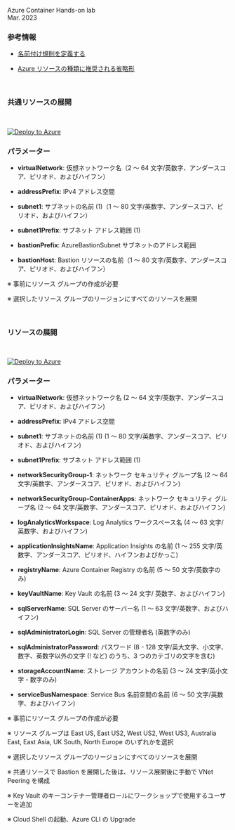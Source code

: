 Azure Container Hands-on lab  
Mar. 2023

### 参考情報

- [名前付け規則を定義する](https://learn.microsoft.com/ja-jp/azure/cloud-adoption-framework/ready/azure-best-practices/resource-naming)

- [Azure リソースの種類に推奨される省略形](https://raw.githubusercontent.com/hiroyay-ms/AzureContainerApps-Hands-on-Lab-1/main/Before%20the%20HOL.md)

<br />

### 共通リソースの展開

<br />

[![Deploy to Azure](https://aka.ms/deploytoazurebutton)](https://portal.azure.com/#create/Microsoft.Template/uri/https%3A%2F%2Fraw.githubusercontent.com%2Fkohei3110%2FAzureContainerApps-Hands-on-Lab-2%2Fmain%2Ftemplates%2Fdeploy-vnet-hub.json)

### パラメーター

- **virtualNetwork**: 仮想ネットワーク名（2 ～ 64 文字/英数字、アンダースコア、ピリオド、およびハイフン）

- **addressPrefix**: IPv4 アドレス空間

- **subnet1**: サブネットの名前 (1)（1 ～ 80 文字/英数字、アンダースコア、ピリオド、およびハイフン）

- **subnet1Prefix**: サブネット アドレス範囲 (1)

- **bastionPrefix**: AzureBastionSubnet サブネットのアドレス範囲

- **bastionHost**: Bastion リソースの名前（1 ～ 80 文字/英数字、アンダースコア、ピリオド、およびハイフン）

※ 事前にリソース グループの作成が必要

※ 選択したリソース グループのリージョンにすべてのリソースを展開

<br />

### リソースの展開

<br />

[![Deploy to Azure](https://aka.ms/deploytoazurebutton)](https://portal.azure.com/#create/Microsoft.Template/uri/https%3A%2F%2Fraw.githubusercontent.com%2Fkohei3110%2FAzureContainerApps-Hands-on-Lab-2%2Fmain%2Ftemplates%2Fdeploy-resources.json)

### パラメーター

- **virtualNetwork**: 仮想ネットワーク名 (2 ～ 64 文字/英数字、アンダースコア、ピリオド、およびハイフン)

- **addressPrefix**: IPv4 アドレス空間

- **subnet1**: サブネットの名前 (1) (1 ～ 80 文字/英数字、アンダースコア、ピリオド、およびハイフン)

- **subnet1Prefix**: サブネット アドレス範囲 (1)

- **networkSecurityGroup-1**: ネットワーク セキュリティ グループ名 (2 ～ 64 文字/英数字、アンダースコア、ピリオド、およびハイフン)

- **networkSecurityGroup-ContainerApps**: ネットワーク セキュリティ グループ名 (2 ～ 64 文字/英数字、アンダースコア、ピリオド、およびハイフン)

- **logAnalyticsWorkspace**: Log Analytics ワークスペース名 (4 ～ 63 文字/ 英数字、およびハイフン)

- **applicationInsightsName**: Application Insights の名前 (1 ～ 255 文字/英数字、アンダースコア、ピリオド、ハイフンおよびかっこ)

- **registryName**: Azure Container Registry の名前 (5 ～ 50 文字/英数字のみ)

- **keyVaultName**: Key Vault の名前 (3 ～ 24 文字/ 英数字、およびハイフン)

- **sqlServerName**: SQL Server のサーバー名 (1 ～ 63 文字/英数字、およびハイフン)

- **sqlAdministratorLogin**: SQL Server の管理者名 (英数字のみ)

- **sqlAdministratorPassword**: パスワード (8 - 128 文字/英大文字、小文字、数字、英数字以外の文字 (! など) のうち、3 つのカテゴリの文字を含む)

- **storageAccountName**: ストレージ アカウントの名前 (3 ～ 24 文字/英小文字・数字のみ)

- **serviceBusNamespace**: Service Bus 名前空間の名前 (6 ～ 50 文字/英数字、およびハイフン)

※ 事前にリソース グループの作成が必要

※ リソース グループは East US, East US2, West US2, West US3, Australia East, East Asia, UK South, North Europe のいずれかを選択

※ 選択したリソース グループのリージョンにすべてのリソースを展開

※ 共通リソースで Bastion を展開した後は、リソース展開後に手動で VNet Peering を構成

※ Key Vault のキーコンテナー管理者ロールにワークショップで使用するユーザーを追加

※ Cloud Shell の起動、Azure CLI の Upgrade
